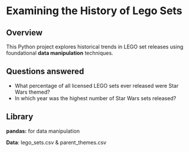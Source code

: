 # Examining the History of Lego Sets

## Overview

This Python project explores historical trends in LEGO set releases using foundational **data manipulation** techniques.

## **Questions answered**

-   What percentage of all licensed LEGO sets ever released were Star Wars themed?
-   In which year was the highest number of Star Wars sets released?

## **Library**

**pandas:** for data manipulation

**Data**: lego_sets.csv & parent_themes.csv